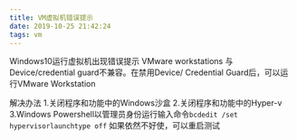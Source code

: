 ```yaml
---
title: VM虚拟机错误提示
date: 2019-10-25 21:42:24
tags: vm
---
```

Windows10运行虚拟机出现错误提示
VMware workstations 与 Device/credential guard不兼容。在禁用Device/ Credential Guard后，可以运行VMware Workstation

解决办法
1.关闭程序和功能中的Windows沙盒
2.关闭程序和功能中的Hyper-v
3.Windows Powershell以管理员身份运行输入命令`bcdedit /set hypervisorlaunchtype off`
如果依然不好使，可以重启测试